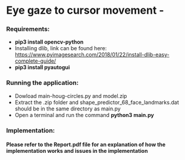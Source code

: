 # Eye gaze to cursor movement -

### Requirements:
* **pip3 install opencv-python**
* Installing dlib, link can be found here: https://www.pyimagesearch.com/2018/01/22/install-dlib-easy-complete-guide/
* **pip3 install pyautogui**

### Running the application:
* Dowload main-houg-circles.py and model.zip
* Extract the .zip folder and shape_predictor_68_face_landmarks.dat should be in the same directory as main.py
* Open a terminal and run the command **python3 main.py**

### Implementation:
#### Please refer to the Report.pdf file for an explanation of how the implementation works and issues in the implementation
